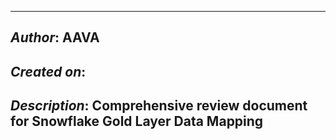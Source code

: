_____________________________________________
## *Author*: AAVA
## *Created on*: 
## *Description*: Comprehensive review document for Snowflake Gold Layer Data Mapping